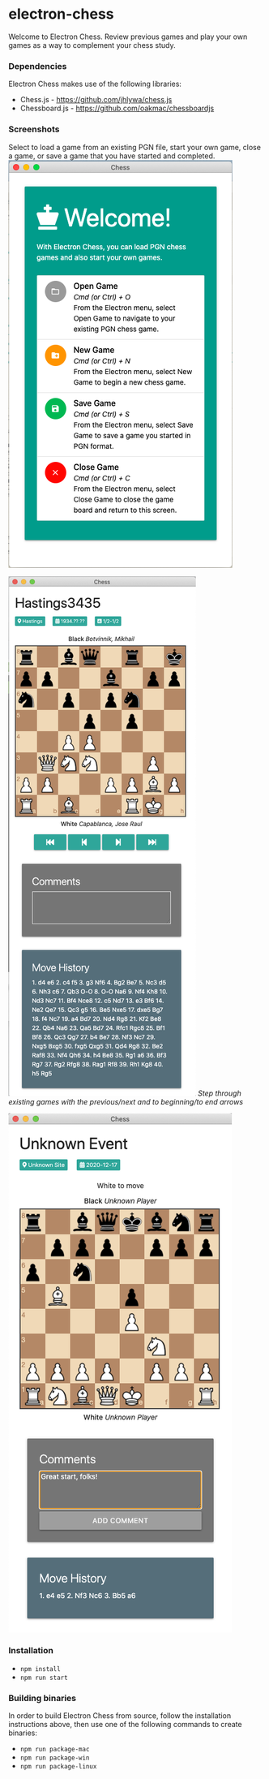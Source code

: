 # electron-chess

Welcome to Electron Chess. Review previous games and play your own games as a way to complement your chess study.

### Dependencies

Electron Chess makes use of the following libraries:

- Chess.js - <https://github.com/jhlywa/chess.js>
- Chessboard.js - <https://github.com/oakmac/chessboardjs>

### Screenshots

<figcaption>Select to load a game from an existing PGN file, start your own game, close a game, or save a game that you have started and completed.</figcaption>
<img alt="Landing screen" src="screenshots/landing.png" />

![alt load previous games](screenshots/load-game.png)
_Step through existing games with the previous/next and to beginning/to end arrows_

![alt start your own games caption="Play your own games to follow along with an article or a book"](screenshots/new-game.png)

### Installation

- `npm install`
- `npm run start`

### Building binaries

In order to build Electron Chess from source, follow the installation instructions above, then use one of the following commands to create binaries:

- `npm run package-mac`
- `npm run package-win`
- `npm run package-linux`
